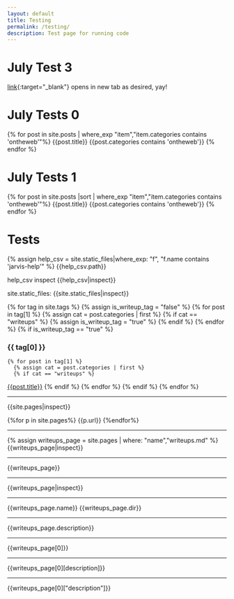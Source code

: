 ```yaml
---
layout: default
title: Testing
permalink: /testing/
description: Test page for running code
---
```


# July Test 3
[link](https://www.google.com/){:target="_blank"} opens in new tab as desired, yay!

# July Tests 0
{% for post in site.posts | where_exp "item","item.categories contains 'ontheweb'"%}
  {{post.title}} {{post.categories contains 'ontheweb'}}
{% endfor %}

# July Tests 1
{% for post in site.posts |sort | where_exp "item","item.categories contains 'ontheweb'"%}
  {{post.title}} {{post.categories contains 'ontheweb'}}
{% endfor %}

# Tests

{% assign help_csv = site.static_files|where_exp: "f", "f.name contains 'jarvis-help'" %}
{{help_csv.path}}

help_csv inspect
{{help_csv|inspect}}

site.static_files:
{{site.static_files|inspect}}

{% for tag in site.tags %}
  {% assign is_writeup_tag = "false" %}
  {% for post in tag[1] %}
    {% assign cat = post.categories | first %}
    {% if cat == "writeups" %}
      {% assign is_writeup_tag = "true" %}
    {% endif %}
  {% endfor %}
  {% if is_writeup_tag == "true" %}
### {{ tag[0] }}
    {% for post in tag[1] %}
      {% assign cat = post.categories | first %}
      {% if cat == "writeups" %}
[{{post.title}}]({{post.url}})
      {% endif %}
    {% endfor %}
  {% endif %}
{% endfor %}

---
{{site.pages|inspect}}

{%for p in site.pages%}
{{p.url}}
{%endfor%}

---
{% assign writeups_page = site.pages | where: "name","writeups.md" %}
{{writeups_page|inspect}}

---
{{writeups_page}}

---
{{writeups_page|inspect}}

---
{{writeups_page.name}}
{{writeups_page.dir}}

---
{{writeups_page.description}}

---
{{writeups_page[0]}}

---
{{writeups_page[0][description]}}

---
{{writeups_page[0]["description"]}}
